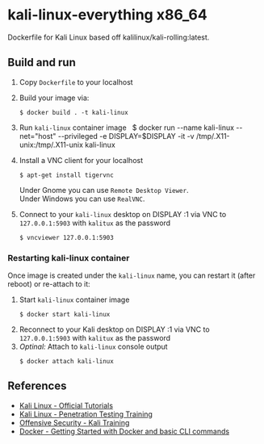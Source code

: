 # kali-linux-everything x86_64

Dockerfile for Kali Linux based off kalilinux/kali-rolling:latest.

## Build and run

1. Copy `Dockerfile` to your localhost
2. Build your image via:
   ```
   $ docker build . -t kali-linux
   ```
3. Run `kali-linux` container image
   $ docker run --name kali-linux --net="host" --privileged -e DISPLAY=$DISPLAY -it -v /tmp/.X11-unix:/tmp/.X11-unix kali-linux
   
4. Install a VNC client for your localhost
   ```
   $ apt-get install tigervnc
   ```
   Under Gnome you can use `Remote Desktop Viewer`.  
   Under Windows you can use `RealVNC`.
5. Connect to your `kali-linux` desktop on DISPLAY :1 via VNC to `127.0.0.1:5903` with `kalitux` as the password
   ```
   $ vncviewer 127.0.0.1:5903
   ```
   
### Restarting kali-linux container

Once image is created under the `kali-linux` name, you can restart it (after reboot) or re-attach to it:

1. Start `kali-linux` container image
   ```
   $ docker start kali-linux
   ```
2. Reconnect to your Kali desktop on DISPLAY :1 via VNC to `127.0.0.1:5903` with `kalitux` as the password
2. *Optinal:* Attach to `kali-linux` console output
   ```
   $ docker attach kali-linux
   ```

## References

- [Kali Linux - Official Tutorials](https://www.kali.org/category/tutorials/)
- [Kali Linux - Penetration Testing Training](https://www.kali.org/penetration-testing-with-kali-linux/)
- [Offensive Security - Kali Training](https://kali.training/)
- [Docker - Getting Started with Docker and basic CLI commands](https://docs.docker.com/get-started/)
